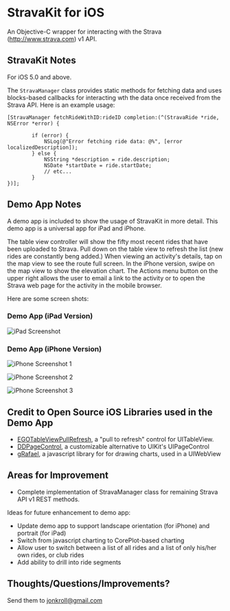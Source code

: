 StravaKit for iOS
=============

An Objective-C wrapper for interacting with the Strava (http://www.strava.com) v1 API.


StravaKit Notes
-------------

For iOS 5.0 and above.

The `StravaManager` class provides static methods for fetching data and uses blocks-based callbacks for interacting wth the data once received from the Strava API.  Here is an example usage:


    [StravaManager fetchRideWithID:rideID completion:(^(StravaRide *ride, NSError *error) {

            if (error) {
                NSLog(@"Error fetching ride data: @%", [error localizedDescription]);
            } else {
                NSString *description = ride.description;
                NSDate *startDate = ride.startDate;
                // etc...
            }
    })];


Demo App Notes
-------------

A demo app is included to show the usage of StravaKit in more detail.  This demo app is a universal app for iPad and iPhone.

The table view controller will show the fifty most recent rides that have been uploaded to Strava.  Pull down on the table view to refresh the list (new rides are constantly beng added.)  When viewing an activity's details, tap on the map view to see the route full screen.  In the iPhone version, swipe on the map view to show the elevation chart.  The Actions menu button on the upper right allows the user to email a link to the activity or to open the Strava web page for the activity in the mobile browser.

Here are some screen shots:

### Demo App (iPad Version)

![iPad Screenshot](https://github.com/downloads/jonkroll/StravaKit/stravakit-ipad-screenshot-1.png)


### Demo App (iPhone Version)

![iPhone Screenshot 1](https://github.com/downloads/jonkroll/StravaKit/stravakit-iphone-screenshot-1.png)

![iPhone Screenshot 2](https://github.com/downloads/jonkroll/StravaKit/stravakit-iphone-screenshot-2.png)

![iPhone Screenshot 3](https://github.com/downloads/jonkroll/StravaKit/stravakit-iphone-screenshot-3.png)



Credit to Open Source iOS Libraries used in the Demo App
-------------

- [EGOTableViewPullRefresh](https://github.com/enormego/EGOTableViewPullRefresh), a "pull to refresh" control for UITableView.
- [DDPageControl](https://github.com/ddeville/DDPageControl), a customizable alternative to UIKit's UIPageControl
- [gRafael](http://g.raphaeljs.com/), a javascript library for for drawing charts, used in a UIWebView


Areas for Improvement
-------------

* Complete implementation of StravaManager class for remaining Strava API v1 REST methods.


Ideas for future enhancement to demo app:

* Update demo app to support landscape orientation (for iPhone) and portrait (for iPad)
* Switch from javascript charting to CorePlot-based charting
* Allow user to switch between a list of all rides and a list of only his/her own rides, or club rides
* Add ability to drill into ride segments


Thoughts/Questions/Improvements?
-------------
Send them to jonkroll@gmail.com